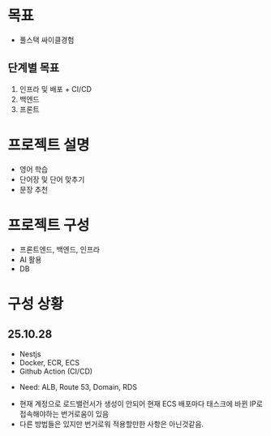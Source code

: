 # 목표
- 풀스택 싸이클경험
## 단계별 목표
1. 인프라 및 배포 + CI/CD
2. 백엔드
3. 프론트

# 프로젝트 설명
- 영어 학습
- 단어장 및 단어 맞추기
- 문장 추천

# 프로젝트 구성
- 프론트엔드, 백엔드, 인프라
- AI 활용
- DB

# 구성 상황
## 25.10.28
- Nestjs
- Docker, ECR, ECS
- Github  Action (CI/CD)
* Need: ALB, Route 53, Domain, RDS
- 현재 계정으로 로드밸런서가 생성이 안되어 현재 ECS 배포마다 태스크에 바뀐 IP로 접속해야하는 번거로움이 있음
- 다른 방법들은 있지만 번거로워 적용할만한 사항은 아닌것같음. 


